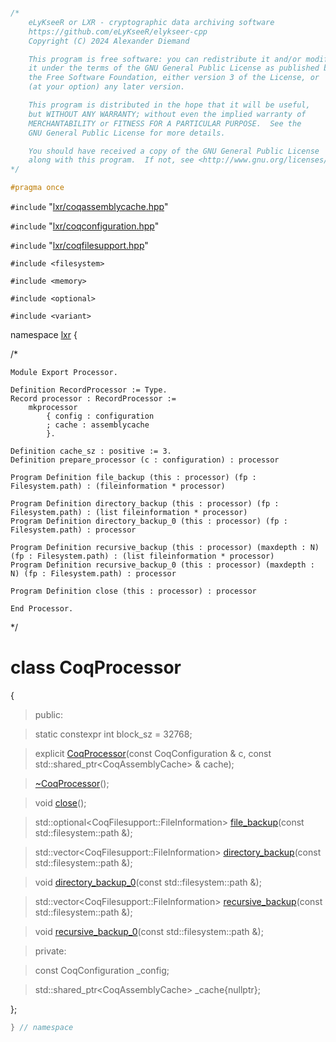 ```cpp

/*
    eLyKseeR or LXR - cryptographic data archiving software
    https://github.com/eLyKseeR/elykseer-cpp
    Copyright (C) 2024 Alexander Diemand

    This program is free software: you can redistribute it and/or modify
    it under the terms of the GNU General Public License as published by
    the Free Software Foundation, either version 3 of the License, or
    (at your option) any later version.

    This program is distributed in the hope that it will be useful,
    but WITHOUT ANY WARRANTY; without even the implied warranty of
    MERCHANTABILITY or FITNESS FOR A PARTICULAR PURPOSE.  See the
    GNU General Public License for more details.

    You should have received a copy of the GNU General Public License
    along with this program.  If not, see <http://www.gnu.org/licenses/>.
*/

#pragma once
```

`#include` "[lxr/coqassemblycache.hpp](coqassemblycache.hpp.md)"

`#include` "[lxr/coqconfiguration.hpp](coqconfiguration.hpp.md)"

`#include` "[lxr/coqfilesupport.hpp](coqfilesupport.hpp.md)"

`#include <filesystem>`

`#include <memory>`

`#include <optional>`

`#include <variant>`

namespace [lxr](namespace.list) {

/*

```coq
Module Export Processor.

Definition RecordProcessor := Type.
Record processor : RecordProcessor :=
    mkprocessor
        { config : configuration
        ; cache : assemblycache
        }.

Definition cache_sz : positive := 3.
Definition prepare_processor (c : configuration) : processor

Program Definition file_backup (this : processor) (fp : Filesystem.path) : (fileinformation * processor)

Program Definition directory_backup (this : processor) (fp : Filesystem.path) : (list fileinformation * processor)
Program Definition directory_backup_0 (this : processor) (fp : Filesystem.path) : processor

Program Definition recursive_backup (this : processor) (maxdepth : N) (fp : Filesystem.path) : (list fileinformation * processor)
Program Definition recursive_backup_0 (this : processor) (maxdepth : N) (fp : Filesystem.path) : processor

Program Definition close (this : processor) : processor

End Processor.
```
*/

# class CoqProcessor

{

>public:

>static constexpr int block_sz = 32768;

>explicit [CoqProcessor](coqprocessor_ctor.cpp.md)(const CoqConfiguration & c, const std::shared_ptr&lt;CoqAssemblyCache&gt; & cache);

>[~CoqProcessor](coqprocessor_ctor.cpp.md)();

>void [close](coqprocessor_functions.cpp.md)();

>std::optional&lt;CoqFilesupport::FileInformation&gt; [file_backup](coqprocessor_functions.cpp.md)(const std::filesystem::path &);

>std::vector&lt;CoqFilesupport::FileInformation&gt; [directory_backup](coqprocessor_functions.cpp.md)(const std::filesystem::path &);

>void [directory_backup_0](coqprocessor_functions.cpp.md)(const std::filesystem::path &);

>std::vector&lt;CoqFilesupport::FileInformation&gt; [recursive_backup](coqprocessor_functions.cpp.md)(const std::filesystem::path &);

>void [recursive_backup_0](coqprocessor_functions.cpp.md)(const std::filesystem::path &);

>private:

>const CoqConfiguration _config;

>std::shared_ptr&lt;CoqAssemblyCache&gt; _cache{nullptr};

};

```cpp
} // namespace
```
